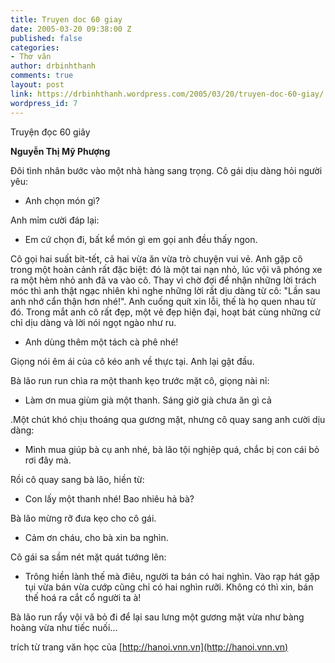 ```yaml
---
title: Truyen doc 60 giay
date: 2005-03-20 09:38:00 Z
published: false
categories:
- Thơ văn
author: drbinhthanh
comments: true
layout: post
link: https://drbinhthanh.wordpress.com/2005/03/20/truyen-doc-60-giay/
wordpress_id: 7
---
```


Truyện đọc 60 giây


**Nguyễn Thị Mỹ Phượng**


Đôi tình nhân bước vào một nhà hàng sang trọng. Cô gái dịu dàng hỏi người yêu:

- Anh chọn món gì?

Anh mỉm cười đáp lại:

- Em cứ chọn đi, bất kể món gì em gọi anh đều thấy ngon.

Cô gọi hai suất bit-tết, cả hai vừa ăn vừa trò chuyện vui vẻ. Anh gặp cô trong một hoàn cảnh rất đặc biệt: đó là một tai nạn nhỏ, lúc vội vã phóng xe ra một hẻm nhỏ anh đã va vào cô. Thay vì chờ đợi để nhận những lời trách móc thì anh thật ngạc nhiên khi nghe những lời rất dịu dàng từ cô: "Lần sau anh nhớ cẩn thận hơn nhé!". Anh cuống quít xin lỗi, thế là họ quen nhau từ đó. Trong mắt anh cô rất đẹp, một vẻ đẹp hiện đại, hoạt bát cùng những cử chỉ dịu dàng và lời nói ngọt ngào như ru.

- Anh dùng thêm một tách cà phê nhé!

Giọng nói êm ái của cô kéo anh về thực tại. Anh lại gật đầu.

Bà lão run run chìa ra một thanh kẹo trước mặt cô, giọng nài nỉ:

- Làm ơn mua giùm già một thanh. Sáng giờ già chưa ăn gì cả

.Một chút khó chịu thoáng qua gương mặt, nhưng cô quay sang anh cười dịu dàng:

- Mình mua giúp bà cụ anh nhé, bà lão tội nghịêp quá, chắc bị con cái bỏ rơi đây mà.

Rồi cô quay sang bà lão, hiền từ:

- Con lấy một thanh nhé! Bao nhiêu hả bà?

Bà lão mừng rỡ đưa kẹo cho cô gái.

- Cảm ơn cháu, cho bà xin ba nghìn.

Cô gái sa sầm nét mặt quát tướng lên:

- Trông hiền lành thế mà điêu, người ta bán có hai nghìn. Vào rạp hát gặp tụi vừa bán vừa cướp cũng chỉ có hai nghìn rưỡi. Không có thì xin, bán thế hoá ra cắt cổ người ta à!

Bà lão run rẩy vội vã bỏ đi để lại sau lưng một gương mặt vừa như bàng hoàng vừa như tiếc nuối...

trích từ trang văn học của [http://hanoi.vnn.vn](http://hanoi.vnn.vn)

